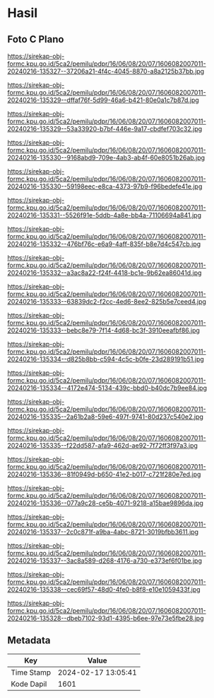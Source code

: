 # Hasil

## Foto C Plano

https://sirekap-obj-formc.kpu.go.id/5ca2/pemilu/pdpr/16/06/08/20/07/1606082007011-20240216-135327--37206a21-4f4c-4045-8870-a8a2125b37bb.jpg

https://sirekap-obj-formc.kpu.go.id/5ca2/pemilu/pdpr/16/06/08/20/07/1606082007011-20240216-135329--dffaf76f-5d99-46a6-b421-80e0a1c7b87d.jpg

https://sirekap-obj-formc.kpu.go.id/5ca2/pemilu/pdpr/16/06/08/20/07/1606082007011-20240216-135329--53a33920-b7bf-446e-9a17-cbdfef703c32.jpg

https://sirekap-obj-formc.kpu.go.id/5ca2/pemilu/pdpr/16/06/08/20/07/1606082007011-20240216-135330--9168abd9-709e-4ab3-ab4f-60e8051b26ab.jpg

https://sirekap-obj-formc.kpu.go.id/5ca2/pemilu/pdpr/16/06/08/20/07/1606082007011-20240216-135330--59198eec-e8ca-4373-97b9-f96bedefe41e.jpg

https://sirekap-obj-formc.kpu.go.id/5ca2/pemilu/pdpr/16/06/08/20/07/1606082007011-20240216-135331--5526f91e-5ddb-4a8e-bb4a-71106694a841.jpg

https://sirekap-obj-formc.kpu.go.id/5ca2/pemilu/pdpr/16/06/08/20/07/1606082007011-20240216-135332--476bf76c-e6a9-4aff-835f-b8e7d4c547cb.jpg

https://sirekap-obj-formc.kpu.go.id/5ca2/pemilu/pdpr/16/06/08/20/07/1606082007011-20240216-135332--a3ac8a22-f24f-4418-bc1e-9b62ea86041d.jpg

https://sirekap-obj-formc.kpu.go.id/5ca2/pemilu/pdpr/16/06/08/20/07/1606082007011-20240216-135333--63839dc2-f2cc-4ed6-8ee2-825b5e7ceed4.jpg

https://sirekap-obj-formc.kpu.go.id/5ca2/pemilu/pdpr/16/06/08/20/07/1606082007011-20240216-135333--bebc8e79-7f14-4d68-bc3f-3910eeafbf86.jpg

https://sirekap-obj-formc.kpu.go.id/5ca2/pemilu/pdpr/16/06/08/20/07/1606082007011-20240216-135334--d825b8bb-c594-4c5c-b0fe-23d289191b51.jpg

https://sirekap-obj-formc.kpu.go.id/5ca2/pemilu/pdpr/16/06/08/20/07/1606082007011-20240216-135334--4172e474-5134-439c-bbd0-b40dc7b9ee84.jpg

https://sirekap-obj-formc.kpu.go.id/5ca2/pemilu/pdpr/16/06/08/20/07/1606082007011-20240216-135335--2a61b2a8-59e6-497f-9741-80d237c540e2.jpg

https://sirekap-obj-formc.kpu.go.id/5ca2/pemilu/pdpr/16/06/08/20/07/1606082007011-20240216-135335--f22dd587-afa9-462d-ae92-7f72ff3f97a3.jpg

https://sirekap-obj-formc.kpu.go.id/5ca2/pemilu/pdpr/16/06/08/20/07/1606082007011-20240216-135336--81f0949d-b650-41e2-b017-c721f280e7ed.jpg

https://sirekap-obj-formc.kpu.go.id/5ca2/pemilu/pdpr/16/06/08/20/07/1606082007011-20240216-135336--077a9c28-ce5b-4071-9218-a15bae9896da.jpg

https://sirekap-obj-formc.kpu.go.id/5ca2/pemilu/pdpr/16/06/08/20/07/1606082007011-20240216-135337--2c0c871f-a9ba-4abc-8721-3019bfbb3611.jpg

https://sirekap-obj-formc.kpu.go.id/5ca2/pemilu/pdpr/16/06/08/20/07/1606082007011-20240216-135337--3ac8a589-d268-4176-a730-e373ef6f01be.jpg

https://sirekap-obj-formc.kpu.go.id/5ca2/pemilu/pdpr/16/06/08/20/07/1606082007011-20240216-135338--cec69f57-48d0-4fe0-b8f8-e10e1059433f.jpg

https://sirekap-obj-formc.kpu.go.id/5ca2/pemilu/pdpr/16/06/08/20/07/1606082007011-20240216-135328--dbeb7102-93d1-4395-b6ee-97e73e5fbe28.jpg


## Metadata

| Key        | Value               |
| ---------- | ------------------- |
| Time Stamp | 2024-02-17 13:05:41 |
| Kode Dapil | 1601                |



